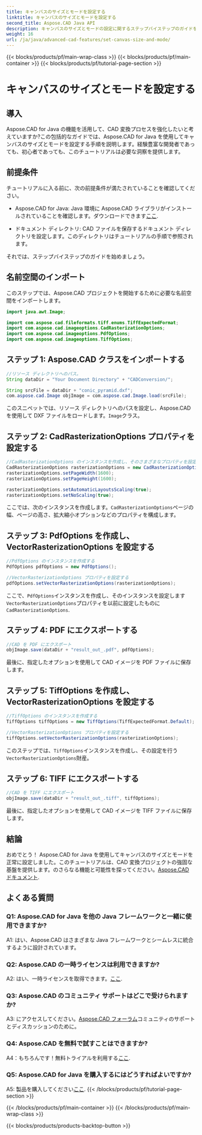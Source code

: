 ```yaml
---
title: キャンバスのサイズとモードを設定する
linktitle: キャンバスのサイズとモードを設定する
second_title: Aspose.CAD Java API
description: キャンバスのサイズとモードの設定に関するステップバイステップのガイドを使用して、Aspose.CAD for Java の威力を体験してください。 CAD ファイルを PDF および TIFF 形式に簡単に変換します。
weight: 16
url: /ja/java/advanced-cad-features/set-canvas-size-and-mode/
---
```


{{< blocks/products/pf/main-wrap-class >}}
{{< blocks/products/pf/main-container >}}
{{< blocks/products/pf/tutorial-page-section >}}

# キャンバスのサイズとモードを設定する

## 導入

Aspose.CAD for Java の機能を活用して、CAD 変換プロセスを強化したいと考えていますか?この包括的なガイドでは、Aspose.CAD for Java を使用してキャンバスのサイズとモードを設定する手順を説明します。経験豊富な開発者であっても、初心者であっても、このチュートリアルは必要な洞察を提供します。

## 前提条件

チュートリアルに入る前に、次の前提条件が満たされていることを確認してください。

-  Aspose.CAD for Java: Java 環境に Aspose.CAD ライブラリがインストールされていることを確認します。ダウンロードできます[ここ](https://releases.aspose.com/cad/java/).

- ドキュメント ディレクトリ: CAD ファイルを保存するドキュメント ディレクトリを設定します。このディレクトリはチュートリアルの手順で参照されます。

それでは、ステップバイステップのガイドを始めましょう。

## 名前空間のインポート

このステップでは、Aspose.CAD プロジェクトを開始するために必要な名前空間をインポートします。
```java
import java.awt.Image;

import com.aspose.cad.fileformats.tiff.enums.TiffExpectedFormat;
import com.aspose.cad.imageoptions.CadRasterizationOptions;
import com.aspose.cad.imageoptions.PdfOptions;
import com.aspose.cad.imageoptions.TiffOptions;
```

## ステップ 1: Aspose.CAD クラスをインポートする

```java
//リソース ディレクトリへのパス。
String dataDir = "Your Document Directory" + "CADConversion/";

String srcFile = dataDir + "conic_pyramid.dxf";
com.aspose.cad.Image objImage = com.aspose.cad.Image.load(srcFile);
```

このスニペットでは、リソース ディレクトリへのパスを設定し、Aspose.CAD を使用して DXF ファイルをロードします。`Image`クラス。

## ステップ 2: CadRasterizationOptions プロパティを設定する

```java
//CadRasterizationOptions のインスタンスを作成し、そのさまざまなプロパティを設定します
CadRasterizationOptions rasterizationOptions = new CadRasterizationOptions();
rasterizationOptions.setPageWidth(1600);
rasterizationOptions.setPageHeight(1600);

rasterizationOptions.setAutomaticLayoutsScaling(true);
rasterizationOptions.setNoScaling(true);
```

ここでは、次のインスタンスを作成します。`CadRasterizationOptions`ページの幅、ページの高さ、拡大縮小オプションなどのプロパティを構成します。

## ステップ 3: PdfOptions を作成し、VectorRasterizationOptions を設定する

```java
//PdfOptions のインスタンスを作成する
PdfOptions pdfOptions = new PdfOptions();

//VectorRasterizationOptions プロパティを設定する
pdfOptions.setVectorRasterizationOptions(rasterizationOptions);
```

ここで、`PdfOptions`インスタンスを作成し、そのインスタンスを設定します`VectorRasterizationOptions`プロパティを以前に設定したものに`CadRasterizationOptions`.

## ステップ 4: PDF にエクスポートする

```java
//CAD を PDF にエクスポート
objImage.save(dataDir + "result_out_.pdf", pdfOptions);
```

最後に、指定したオプションを使用して CAD イメージを PDF ファイルに保存します。

## ステップ 5: TiffOptions を作成し、VectorRasterizationOptions を設定する

```java
//TiffOptions のインスタンスを作成する
TiffOptions tiffOptions = new TiffOptions(TiffExpectedFormat.Default);

//VectorRasterizationOptions プロパティを設定する
tiffOptions.setVectorRasterizationOptions(rasterizationOptions);
```

このステップでは、`TiffOptions`インスタンスを作成し、その設定を行う`VectorRasterizationOptions`財産。

## ステップ 6: TIFF にエクスポートする

```java
//CAD を TIFF にエクスポート
objImage.save(dataDir + "result_out_.tiff", tiffOptions);
```

最後に、指定したオプションを使用して CAD イメージを TIFF ファイルに保存します。

## 結論

おめでとう！ Aspose.CAD for Java を使用してキャンバスのサイズとモードを正常に設定しました。このチュートリアルは、CAD 変換プロジェクトの強固な基盤を提供します。のさらなる機能と可能性を探ってください。[Aspose.CAD ドキュメント](https://reference.aspose.com/cad/java/).

## よくある質問

### Q1: Aspose.CAD for Java を他の Java フレームワークと一緒に使用できますか?

A1: はい、Aspose.CAD はさまざまな Java フレームワークとシームレスに統合するように設計されています。

### Q2: Aspose.CAD の一時ライセンスは利用できますか?

 A2: はい、一時ライセンスを取得できます。[ここ](https://purchase.aspose.com/temporary-license/).

### Q3: Aspose.CAD のコミュニティ サポートはどこで受けられますか?

 A3: にアクセスしてください。[Aspose.CAD フォーラム](https://forum.aspose.com/c/cad/19)コミュニティのサポートとディスカッションのために。

### Q4: Aspose.CAD を無料で試すことはできますか?

 A4：もちろんです！無料トライアルを利用する[ここ](https://releases.aspose.com/).

### Q5: Aspose.CAD for Java を購入するにはどうすればよいですか?

A5: 製品を購入してください[ここ](https://purchase.aspose.com/buy).
{{< /blocks/products/pf/tutorial-page-section >}}

{{< /blocks/products/pf/main-container >}}
{{< /blocks/products/pf/main-wrap-class >}}

{{< blocks/products/products-backtop-button >}}
